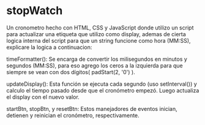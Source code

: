 # stopWatch
Un cronometro hecho con HTML, CSS y JavaScript donde utilizo un script para actualizar una etiqueta <span> que utilizo como display, ademas de cierta logica interna del script para que un string funcione como hora (MM:SS), explicare la logica a continuacion: 

timeFormatter(): Se encarga de convertir los milisegundos en minutos y segundos (MM:SS), para eso agrego los ceros a la izquierda para que siempre se vean con dos dígitos( padStart(2, '0') ).

updateDisplay(): Esta función se ejecuta cada segundo (uso setInterval()) y calculo el tiempo pasado desde que el cronómetro empezó. Luego actualiza el display con el nuevo valor.

startBtn, stopBtn, y resetBtn: Estos manejadores de eventos inician, detienen y reinician el cronómetro, respectivamente.

